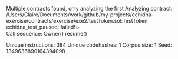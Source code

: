Multiple contracts found, only analyzing the first
Analyzing contract: /Users/Claire/Documents/work/github/my-projects/echidna-exercise/contracts/exercise/exe2/testToken.sol:TestToken
echidna_test_paused: failed!💥  
  Call sequence:
    Owner()
    resume()



Unique instructions: 384
Unique codehashes: 1
Corpus size: 1
Seed: 1349636890164394098
